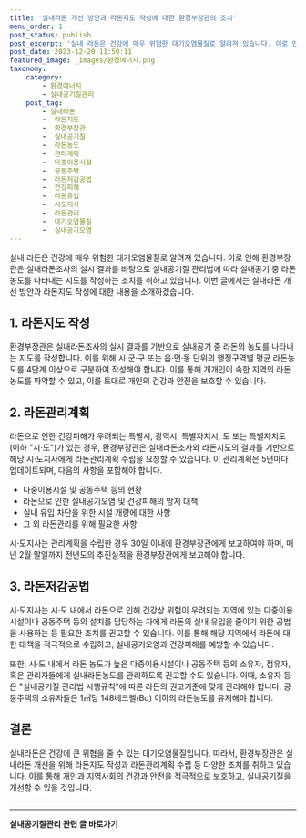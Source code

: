 ```yaml
---
title: '실내라돈 개선 방안과 라돈지도 작성에 대한 환경부장관의 조치'
menu_order: 1
post_status: publish
post_excerpt: '실내 라돈은 건강에 매우 위험한 대기오염물질로 알려져 있습니다. 이로 인해 환경부장관은 실내라돈조사의 실시 결과를 바탕으로 실내공기질 관리법에 따라 실내공기 중 라돈 농도를 나타내는 지도를 작성하는 조치를 취하고 있습니다. 이번 글에서는 실내라돈 개선 방안과 라돈지도 작성에 대한 내용을 소개하겠습니다.'
post_date: 2023-12-20 11:50:11
featured_image: _images/환경에너지.png
taxonomy:
    category:
        - 환경에너지
        - 실내공기질관리
    post_tag:
        - 실내라돈
        -  라돈지도
        -  환경부장관
        -  실내공기질
        -  라돈농도
        -  관리계획
        -  다중이용시설
        -  공동주택
        -  라돈저감공법
        -  건강피해
        -  라돈유입
        -  시도지사
        -  라돈관리
        -  대기오염물질
        -  실내공기오염
---
```



실내 라돈은 건강에 매우 위험한 대기오염물질로 알려져 있습니다. 이로 인해 환경부장관은 실내라돈조사의 실시 결과를 바탕으로 실내공기질 관리법에 따라 실내공기 중 라돈 농도를 나타내는 지도를 작성하는 조치를 취하고 있습니다. 이번 글에서는 실내라돈 개선 방안과 라돈지도 작성에 대한 내용을 소개하겠습니다.

## 1. 라돈지도 작성

환경부장관은 실내라돈조사의 실시 결과를 기반으로 실내공기 중 라돈의 농도를 나타내는 지도를 작성합니다. 이를 위해 시·군·구 또는 읍·면·동 단위의 행정구역별 평균 라돈농도를 4단계 이상으로 구분하여 작성해야 합니다. 이를 통해 개개인이 속한 지역의 라돈 농도를 파악할 수 있고, 이를 토대로 개인의 건강과 안전을 보호할 수 있습니다.

## 2. 라돈관리계획

라돈으로 인한 건강피해가 우려되는 특별시, 광역시, 특별자치시, 도 또는 특별자치도 (이하 "시·도")가 있는 경우, 환경부장관은 실내라돈조사와 라돈지도의 결과를 기반으로 해당 시·도지사에게 라돈관리계획 수립을 요청할 수 있습니다. 이 관리계획은 5년마다 업데이트되며, 다음의 사항을 포함해야 합니다.

- 다중이용시설 및 공동주택 등의 현황
- 라돈으로 인한 실내공기오염 및 건강피해의 방지 대책
- 실내 유입 차단을 위한 시설 개량에 대한 사항
- 그 외 라돈관리를 위해 필요한 사항

시·도지사는 관리계획을 수립한 경우 30일 이내에 환경부장관에게 보고하여야 하며, 매년 2월 말일까지 전년도의 추진실적을 환경부장관에게 보고해야 합니다.

## 3. 라돈저감공법

시·도지사는 시·도 내에서 라돈으로 인해 건강상 위험이 우려되는 지역에 있는 다중이용시설이나 공동주택 등의 설치를 담당하는 자에게 라돈의 실내 유입을 줄이기 위한 공법을 사용하는 등 필요한 조치를 권고할 수 있습니다. 이를 통해 해당 지역에서 라돈에 대한 대책을 적극적으로 수립하고, 실내공기오염과 건강피해를 예방할 수 있습니다.

또한, 시·도 내에서 라돈 농도가 높은 다중이용시설이나 공동주택 등의 소유자, 점유자, 혹은 관리자들에게 실내라돈농도를 관리하도록 권고할 수도 있습니다. 이때, 소유자 등은 "실내공기질 관리법 시행규칙"에 따른 라돈의 권고기준에 맞게 관리해야 합니다. 공동주택의 소유자들은 1㎥당 148베크렐(Bq) 이하의 라돈농도를 유지해야 합니다.

## 결론

실내라돈은 건강에 큰 위협을 줄 수 있는 대기오염물질입니다. 따라서, 환경부장관은 실내라돈 개선을 위해 라돈지도 작성과 라돈관리계획 수립 등 다양한 조치를 취하고 있습니다. 이를 통해 개인과 지역사회의 건강과 안전을 적극적으로 보호하고, 실내공기질을 개선할 수 있을 것입니다.

---

<!-- wp:separator -->
<hr class="wp-block-separator has-alpha-channel-opacity"/>
<!-- /wp:separator -->

<!-- wp:group {"backgroundColor":"base","layout":{"type":"constrained"}} -->
<div class="wp-block-group has-base-background-color has-background"><!-- wp:paragraph {"align":"center","fontSize":"medium"} -->
<p class="has-text-align-center has-large-font-size"><strong>실내공기질관리 관련 글 바로가기</strong></p>
<!-- /wp:paragraph -->


<!-- wp:latest-posts
{"categories":[{"id":36433,"count":19,"description":"","link":"https://uknowlaw.com/category/%ec%8b%a4%eb%82%b4%ea%b3%b5%ea%b8%b0%ec%a7%88%ea%b4%80%eb%a6%ac/","name":"실내공기질관리","slug":"실내공기질관리","taxonomy":"category","parent":0,"meta":[],"_links":{"self":[{"href":"https://uknowlaw.com/wp-json/wp/v2/categories/36433"}],"collection":[{"href":"https://uknowlaw.com/wp-json/wp/v2/categories"}],"about":[{"href":"https://uknowlaw.com/wp-json/wp/v2/taxonomies/category"}],"wp:post_type":[{"href":"https://uknowlaw.com/wp-json/wp/v2/posts?categories=36433"}],"curies":[{"name":"wp","href":"https://api.w.org/{rel}","templated":true}]}}],"postsToShow":100,"excerptLength":28,"postLayout":"grid","columns":2,"featuredImageAlign":"left","featuredImageSizeSlug":"large","fontSize":"small"} /--></div>
<!-- /wp:group -->